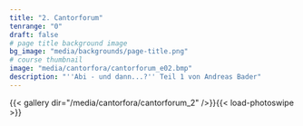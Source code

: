 ```yaml
---
title: "2. Cantorforum"
tenrange: "0"
draft: false
# page title background image
bg_image: "media/backgrounds/page-title.png"
# course thumbnail
image: "media/cantorfora/cantorforum_e02.bmp"
description: "''Abi - und dann...?'' Teil 1 von Andreas Bader"
---
```


{{< gallery dir="/media/cantorfora/cantorforum_2" />}}{{< load-photoswipe >}}
